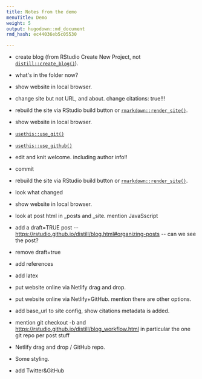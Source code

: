 ```yaml
---
title: Notes from the demo
menuTitle: Demo
weight: 5
output: hugodown::md_document
rmd_hash: ec44036eb5c05530

---
```


-   create blog (from RStudio Create New Project, not [`distill::create_blog()`](https://rdrr.io/pkg/distill/man/create_website.html)).

-   what's in the folder now?

-   show website in local browser.

-   change site but not URL, and about. change citations: true!!!

-   rebuild the site via RStudio build button or [`rmarkdown::render_site()`](https://rdrr.io/pkg/rmarkdown/man/render_site.html).

-   show website in local browser.

-   [`usethis::use_git()`](https://usethis.r-lib.org/reference/use_git.html)

-   [`usethis::use_github()`](https://usethis.r-lib.org/reference/use_github.html)

-   edit and knit welcome. including author info!!

-   commit

-   rebuild the site via RStudio build button or [`rmarkdown::render_site()`](https://rdrr.io/pkg/rmarkdown/man/render_site.html).

-   look what changed

-   show website in local browser.

-   look at post html in \_posts and \_site. mention JavaSscript

-   add a draft=TRUE post -- <a href="https://rstudio.github.io/distill/blog.html#organizing-posts" class="uri">https://rstudio.github.io/distill/blog.html#organizing-posts</a> -- can we see the post?

-   remove draft=true

-   add references

-   add latex

-   put website online via Netlify drag and drop.

-   put website online via Netlify+GitHub. mention there are other options.

-   add base\_url to site config, show citations metadata is added.

-   mention git checkout -b and <a href="https://rstudio.github.io/distill/blog_workflow.html" class="uri">https://rstudio.github.io/distill/blog_workflow.html</a> in particular the one git repo per post stuff

-   Netlify drag and drop / GitHub repo.

-   Some styling.

-   add Twitter&GitHub

